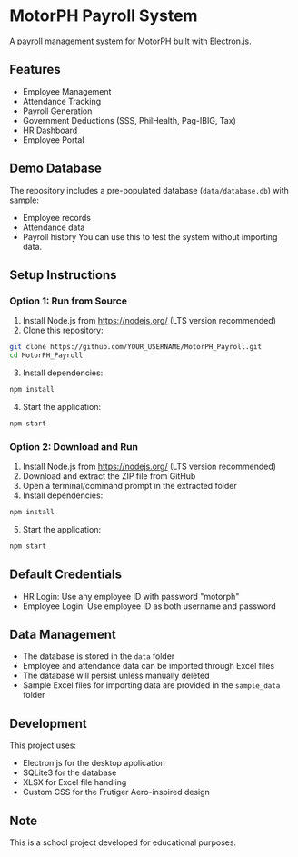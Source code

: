 # MotorPH Payroll System

A payroll management system for MotorPH built with Electron.js.

## Features
- Employee Management
- Attendance Tracking
- Payroll Generation
- Government Deductions (SSS, PhilHealth, Pag-IBIG, Tax)
- HR Dashboard
- Employee Portal

## Demo Database
The repository includes a pre-populated database (`data/database.db`) with sample:
- Employee records
- Attendance data
- Payroll history
You can use this to test the system without importing data.

## Setup Instructions

### Option 1: Run from Source
1. Install Node.js from https://nodejs.org/ (LTS version recommended)
2. Clone this repository:
```bash
git clone https://github.com/YOUR_USERNAME/MotorPH_Payroll.git
cd MotorPH_Payroll
```
3. Install dependencies:
```bash
npm install
```
4. Start the application:
```bash
npm start
```

### Option 2: Download and Run
1. Install Node.js from https://nodejs.org/ (LTS version recommended)
2. Download and extract the ZIP file from GitHub
3. Open a terminal/command prompt in the extracted folder
4. Install dependencies:
```bash
npm install
```
5. Start the application:
```bash
npm start
```

## Default Credentials
- HR Login: Use any employee ID with password "motorph"
- Employee Login: Use employee ID as both username and password

## Data Management
- The database is stored in the `data` folder
- Employee and attendance data can be imported through Excel files
- The database will persist unless manually deleted
- Sample Excel files for importing data are provided in the `sample_data` folder

## Development
This project uses:
- Electron.js for the desktop application
- SQLite3 for the database
- XLSX for Excel file handling
- Custom CSS for the Frutiger Aero-inspired design

## Note
This is a school project developed for educational purposes. 